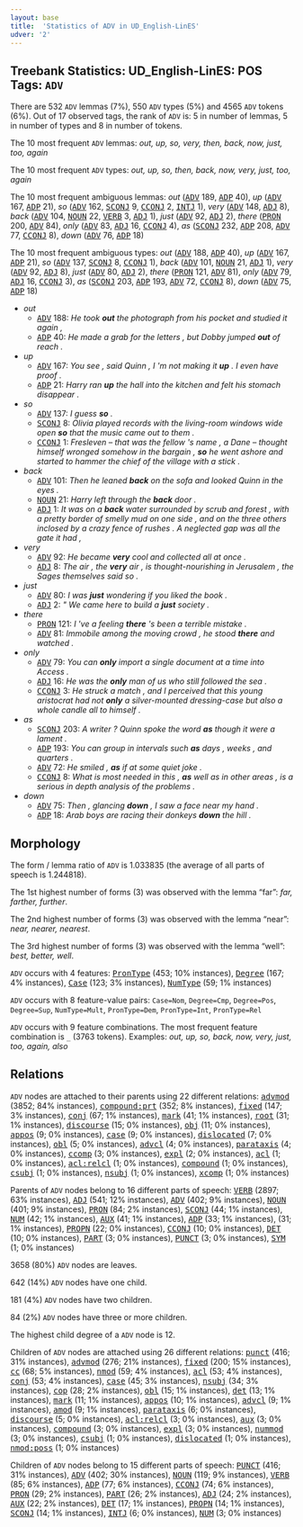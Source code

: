 ```yaml
---
layout: base
title:  'Statistics of ADV in UD_English-LinES'
udver: '2'
---
```


## Treebank Statistics: UD_English-LinES: POS Tags: `ADV`

There are 532 `ADV` lemmas (7%), 550 `ADV` types (5%) and 4565 `ADV` tokens (6%).
Out of 17 observed tags, the rank of `ADV` is: 5 in number of lemmas, 5 in number of types and 8 in number of tokens.

The 10 most frequent `ADV` lemmas: <em>out, up, so, very, then, back, now, just, too, again</em>

The 10 most frequent `ADV` types:  <em>out, up, so, then, back, now, very, just, too, again</em>

The 10 most frequent ambiguous lemmas: <em>out</em> (<tt><a href="en_lines-pos-ADV.html">ADV</a></tt> 189, <tt><a href="en_lines-pos-ADP.html">ADP</a></tt> 40), <em>up</em> (<tt><a href="en_lines-pos-ADV.html">ADV</a></tt> 167, <tt><a href="en_lines-pos-ADP.html">ADP</a></tt> 21), <em>so</em> (<tt><a href="en_lines-pos-ADV.html">ADV</a></tt> 162, <tt><a href="en_lines-pos-SCONJ.html">SCONJ</a></tt> 9, <tt><a href="en_lines-pos-CCONJ.html">CCONJ</a></tt> 2, <tt><a href="en_lines-pos-INTJ.html">INTJ</a></tt> 1), <em>very</em> (<tt><a href="en_lines-pos-ADV.html">ADV</a></tt> 148, <tt><a href="en_lines-pos-ADJ.html">ADJ</a></tt> 8), <em>back</em> (<tt><a href="en_lines-pos-ADV.html">ADV</a></tt> 104, <tt><a href="en_lines-pos-NOUN.html">NOUN</a></tt> 22, <tt><a href="en_lines-pos-VERB.html">VERB</a></tt> 3, <tt><a href="en_lines-pos-ADJ.html">ADJ</a></tt> 1), <em>just</em> (<tt><a href="en_lines-pos-ADV.html">ADV</a></tt> 92, <tt><a href="en_lines-pos-ADJ.html">ADJ</a></tt> 2), <em>there</em> (<tt><a href="en_lines-pos-PRON.html">PRON</a></tt> 200, <tt><a href="en_lines-pos-ADV.html">ADV</a></tt> 84), <em>only</em> (<tt><a href="en_lines-pos-ADV.html">ADV</a></tt> 83, <tt><a href="en_lines-pos-ADJ.html">ADJ</a></tt> 16, <tt><a href="en_lines-pos-CCONJ.html">CCONJ</a></tt> 4), <em>as</em> (<tt><a href="en_lines-pos-SCONJ.html">SCONJ</a></tt> 232, <tt><a href="en_lines-pos-ADP.html">ADP</a></tt> 208, <tt><a href="en_lines-pos-ADV.html">ADV</a></tt> 77, <tt><a href="en_lines-pos-CCONJ.html">CCONJ</a></tt> 8), <em>down</em> (<tt><a href="en_lines-pos-ADV.html">ADV</a></tt> 76, <tt><a href="en_lines-pos-ADP.html">ADP</a></tt> 18)

The 10 most frequent ambiguous types:  <em>out</em> (<tt><a href="en_lines-pos-ADV.html">ADV</a></tt> 188, <tt><a href="en_lines-pos-ADP.html">ADP</a></tt> 40), <em>up</em> (<tt><a href="en_lines-pos-ADV.html">ADV</a></tt> 167, <tt><a href="en_lines-pos-ADP.html">ADP</a></tt> 21), <em>so</em> (<tt><a href="en_lines-pos-ADV.html">ADV</a></tt> 137, <tt><a href="en_lines-pos-SCONJ.html">SCONJ</a></tt> 8, <tt><a href="en_lines-pos-CCONJ.html">CCONJ</a></tt> 1), <em>back</em> (<tt><a href="en_lines-pos-ADV.html">ADV</a></tt> 101, <tt><a href="en_lines-pos-NOUN.html">NOUN</a></tt> 21, <tt><a href="en_lines-pos-ADJ.html">ADJ</a></tt> 1), <em>very</em> (<tt><a href="en_lines-pos-ADV.html">ADV</a></tt> 92, <tt><a href="en_lines-pos-ADJ.html">ADJ</a></tt> 8), <em>just</em> (<tt><a href="en_lines-pos-ADV.html">ADV</a></tt> 80, <tt><a href="en_lines-pos-ADJ.html">ADJ</a></tt> 2), <em>there</em> (<tt><a href="en_lines-pos-PRON.html">PRON</a></tt> 121, <tt><a href="en_lines-pos-ADV.html">ADV</a></tt> 81), <em>only</em> (<tt><a href="en_lines-pos-ADV.html">ADV</a></tt> 79, <tt><a href="en_lines-pos-ADJ.html">ADJ</a></tt> 16, <tt><a href="en_lines-pos-CCONJ.html">CCONJ</a></tt> 3), <em>as</em> (<tt><a href="en_lines-pos-SCONJ.html">SCONJ</a></tt> 203, <tt><a href="en_lines-pos-ADP.html">ADP</a></tt> 193, <tt><a href="en_lines-pos-ADV.html">ADV</a></tt> 72, <tt><a href="en_lines-pos-CCONJ.html">CCONJ</a></tt> 8), <em>down</em> (<tt><a href="en_lines-pos-ADV.html">ADV</a></tt> 75, <tt><a href="en_lines-pos-ADP.html">ADP</a></tt> 18)


* <em>out</em>
  * <tt><a href="en_lines-pos-ADV.html">ADV</a></tt> 188: <em>He took <b>out</b> the photograph from his pocket and studied it again ,</em>
  * <tt><a href="en_lines-pos-ADP.html">ADP</a></tt> 40: <em>He made a grab for the letters , but Dobby jumped <b>out</b> of reach .</em>
* <em>up</em>
  * <tt><a href="en_lines-pos-ADV.html">ADV</a></tt> 167: <em>You see , said Quinn , I 'm not making it <b>up</b> . I even have proof .</em>
  * <tt><a href="en_lines-pos-ADP.html">ADP</a></tt> 21: <em>Harry ran <b>up</b> the hall into the kitchen and felt his stomach disappear .</em>
* <em>so</em>
  * <tt><a href="en_lines-pos-ADV.html">ADV</a></tt> 137: <em>I guess <b>so</b> .</em>
  * <tt><a href="en_lines-pos-SCONJ.html">SCONJ</a></tt> 8: <em>Olivia played records with the living-room windows wide open <b>so</b> that the music came out to them .</em>
  * <tt><a href="en_lines-pos-CCONJ.html">CCONJ</a></tt> 1: <em>Fresleven – that was the fellow 's name , a Dane – thought himself wronged somehow in the bargain , <b>so</b> he went ashore and started to hammer the chief of the village with a stick .</em>
* <em>back</em>
  * <tt><a href="en_lines-pos-ADV.html">ADV</a></tt> 101: <em>Then he leaned <b>back</b> on the sofa and looked Quinn in the eyes .</em>
  * <tt><a href="en_lines-pos-NOUN.html">NOUN</a></tt> 21: <em>Harry left through the <b>back</b> door .</em>
  * <tt><a href="en_lines-pos-ADJ.html">ADJ</a></tt> 1: <em>It was on a <b>back</b> water surrounded by scrub and forest , with a pretty border of smelly mud on one side , and on the three others inclosed by a crazy fence of rushes . A neglected gap was all the gate it had ,</em>
* <em>very</em>
  * <tt><a href="en_lines-pos-ADV.html">ADV</a></tt> 92: <em>He became <b>very</b> cool and collected all at once .</em>
  * <tt><a href="en_lines-pos-ADJ.html">ADJ</a></tt> 8: <em>The air , the <b>very</b> air , is thought-nourishing in Jerusalem , the Sages themselves said so .</em>
* <em>just</em>
  * <tt><a href="en_lines-pos-ADV.html">ADV</a></tt> 80: <em>I was <b>just</b> wondering if you liked the book .</em>
  * <tt><a href="en_lines-pos-ADJ.html">ADJ</a></tt> 2: <em>" We came here to build a <b>just</b> society .</em>
* <em>there</em>
  * <tt><a href="en_lines-pos-PRON.html">PRON</a></tt> 121: <em>I 've a feeling <b>there</b> 's been a terrible mistake .</em>
  * <tt><a href="en_lines-pos-ADV.html">ADV</a></tt> 81: <em>Immobile among the moving crowd , he stood <b>there</b> and watched .</em>
* <em>only</em>
  * <tt><a href="en_lines-pos-ADV.html">ADV</a></tt> 79: <em>You can <b>only</b> import a single document at a time into Access .</em>
  * <tt><a href="en_lines-pos-ADJ.html">ADJ</a></tt> 16: <em>He was the <b>only</b> man of us who still followed the sea .</em>
  * <tt><a href="en_lines-pos-CCONJ.html">CCONJ</a></tt> 3: <em>He struck a match , and I perceived that this young aristocrat had not <b>only</b> a silver-mounted dressing-case but also a whole candle all to himself .</em>
* <em>as</em>
  * <tt><a href="en_lines-pos-SCONJ.html">SCONJ</a></tt> 203: <em>A writer ? Quinn spoke the word <b>as</b> though it were a lament .</em>
  * <tt><a href="en_lines-pos-ADP.html">ADP</a></tt> 193: <em>You can group in intervals such <b>as</b> days , weeks , and quarters .</em>
  * <tt><a href="en_lines-pos-ADV.html">ADV</a></tt> 72: <em>He smiled , <b>as</b> if at some quiet joke .</em>
  * <tt><a href="en_lines-pos-CCONJ.html">CCONJ</a></tt> 8: <em>What is most needed in this , <b>as</b> well as in other areas , is a serious in depth analysis of the problems .</em>
* <em>down</em>
  * <tt><a href="en_lines-pos-ADV.html">ADV</a></tt> 75: <em>Then , glancing <b>down</b> , I saw a face near my hand .</em>
  * <tt><a href="en_lines-pos-ADP.html">ADP</a></tt> 18: <em>Arab boys are racing their donkeys <b>down</b> the hill .</em>

## Morphology

The form / lemma ratio of `ADV` is 1.033835 (the average of all parts of speech is 1.244818).

The 1st highest number of forms (3) was observed with the lemma “far”: <em>far, farther, further</em>.

The 2nd highest number of forms (3) was observed with the lemma “near”: <em>near, nearer, nearest</em>.

The 3rd highest number of forms (3) was observed with the lemma “well”: <em>best, better, well</em>.

`ADV` occurs with 4 features: <tt><a href="en_lines-feat-PronType.html">PronType</a></tt> (453; 10% instances), <tt><a href="en_lines-feat-Degree.html">Degree</a></tt> (167; 4% instances), <tt><a href="en_lines-feat-Case.html">Case</a></tt> (123; 3% instances), <tt><a href="en_lines-feat-NumType.html">NumType</a></tt> (59; 1% instances)

`ADV` occurs with 8 feature-value pairs: `Case=Nom`, `Degree=Cmp`, `Degree=Pos`, `Degree=Sup`, `NumType=Mult`, `PronType=Dem`, `PronType=Int`, `PronType=Rel`

`ADV` occurs with 9 feature combinations.
The most frequent feature combination is `_` (3763 tokens).
Examples: <em>out, up, so, back, now, very, just, too, again, also</em>


## Relations

`ADV` nodes are attached to their parents using 22 different relations: <tt><a href="en_lines-dep-advmod.html">advmod</a></tt> (3852; 84% instances), <tt><a href="en_lines-dep-compound-prt.html">compound:prt</a></tt> (352; 8% instances), <tt><a href="en_lines-dep-fixed.html">fixed</a></tt> (147; 3% instances), <tt><a href="en_lines-dep-conj.html">conj</a></tt> (67; 1% instances), <tt><a href="en_lines-dep-mark.html">mark</a></tt> (41; 1% instances), <tt><a href="en_lines-dep-root.html">root</a></tt> (31; 1% instances), <tt><a href="en_lines-dep-discourse.html">discourse</a></tt> (15; 0% instances), <tt><a href="en_lines-dep-obj.html">obj</a></tt> (11; 0% instances), <tt><a href="en_lines-dep-appos.html">appos</a></tt> (9; 0% instances), <tt><a href="en_lines-dep-case.html">case</a></tt> (9; 0% instances), <tt><a href="en_lines-dep-dislocated.html">dislocated</a></tt> (7; 0% instances), <tt><a href="en_lines-dep-obl.html">obl</a></tt> (5; 0% instances), <tt><a href="en_lines-dep-advcl.html">advcl</a></tt> (4; 0% instances), <tt><a href="en_lines-dep-parataxis.html">parataxis</a></tt> (4; 0% instances), <tt><a href="en_lines-dep-ccomp.html">ccomp</a></tt> (3; 0% instances), <tt><a href="en_lines-dep-expl.html">expl</a></tt> (2; 0% instances), <tt><a href="en_lines-dep-acl.html">acl</a></tt> (1; 0% instances), <tt><a href="en_lines-dep-acl-relcl.html">acl:relcl</a></tt> (1; 0% instances), <tt><a href="en_lines-dep-compound.html">compound</a></tt> (1; 0% instances), <tt><a href="en_lines-dep-csubj.html">csubj</a></tt> (1; 0% instances), <tt><a href="en_lines-dep-nsubj.html">nsubj</a></tt> (1; 0% instances), <tt><a href="en_lines-dep-xcomp.html">xcomp</a></tt> (1; 0% instances)

Parents of `ADV` nodes belong to 16 different parts of speech: <tt><a href="en_lines-pos-VERB.html">VERB</a></tt> (2897; 63% instances), <tt><a href="en_lines-pos-ADJ.html">ADJ</a></tt> (541; 12% instances), <tt><a href="en_lines-pos-ADV.html">ADV</a></tt> (402; 9% instances), <tt><a href="en_lines-pos-NOUN.html">NOUN</a></tt> (401; 9% instances), <tt><a href="en_lines-pos-PRON.html">PRON</a></tt> (84; 2% instances), <tt><a href="en_lines-pos-SCONJ.html">SCONJ</a></tt> (44; 1% instances), <tt><a href="en_lines-pos-NUM.html">NUM</a></tt> (42; 1% instances), <tt><a href="en_lines-pos-AUX.html">AUX</a></tt> (41; 1% instances), <tt><a href="en_lines-pos-ADP.html">ADP</a></tt> (33; 1% instances),  (31; 1% instances), <tt><a href="en_lines-pos-PROPN.html">PROPN</a></tt> (22; 0% instances), <tt><a href="en_lines-pos-CCONJ.html">CCONJ</a></tt> (10; 0% instances), <tt><a href="en_lines-pos-DET.html">DET</a></tt> (10; 0% instances), <tt><a href="en_lines-pos-PART.html">PART</a></tt> (3; 0% instances), <tt><a href="en_lines-pos-PUNCT.html">PUNCT</a></tt> (3; 0% instances), <tt><a href="en_lines-pos-SYM.html">SYM</a></tt> (1; 0% instances)

3658 (80%) `ADV` nodes are leaves.

642 (14%) `ADV` nodes have one child.

181 (4%) `ADV` nodes have two children.

84 (2%) `ADV` nodes have three or more children.

The highest child degree of a `ADV` node is 12.

Children of `ADV` nodes are attached using 26 different relations: <tt><a href="en_lines-dep-punct.html">punct</a></tt> (416; 31% instances), <tt><a href="en_lines-dep-advmod.html">advmod</a></tt> (276; 21% instances), <tt><a href="en_lines-dep-fixed.html">fixed</a></tt> (200; 15% instances), <tt><a href="en_lines-dep-cc.html">cc</a></tt> (68; 5% instances), <tt><a href="en_lines-dep-nmod.html">nmod</a></tt> (59; 4% instances), <tt><a href="en_lines-dep-acl.html">acl</a></tt> (53; 4% instances), <tt><a href="en_lines-dep-conj.html">conj</a></tt> (53; 4% instances), <tt><a href="en_lines-dep-case.html">case</a></tt> (45; 3% instances), <tt><a href="en_lines-dep-nsubj.html">nsubj</a></tt> (34; 3% instances), <tt><a href="en_lines-dep-cop.html">cop</a></tt> (28; 2% instances), <tt><a href="en_lines-dep-obl.html">obl</a></tt> (15; 1% instances), <tt><a href="en_lines-dep-det.html">det</a></tt> (13; 1% instances), <tt><a href="en_lines-dep-mark.html">mark</a></tt> (11; 1% instances), <tt><a href="en_lines-dep-appos.html">appos</a></tt> (10; 1% instances), <tt><a href="en_lines-dep-advcl.html">advcl</a></tt> (9; 1% instances), <tt><a href="en_lines-dep-amod.html">amod</a></tt> (9; 1% instances), <tt><a href="en_lines-dep-parataxis.html">parataxis</a></tt> (6; 0% instances), <tt><a href="en_lines-dep-discourse.html">discourse</a></tt> (5; 0% instances), <tt><a href="en_lines-dep-acl-relcl.html">acl:relcl</a></tt> (3; 0% instances), <tt><a href="en_lines-dep-aux.html">aux</a></tt> (3; 0% instances), <tt><a href="en_lines-dep-compound.html">compound</a></tt> (3; 0% instances), <tt><a href="en_lines-dep-expl.html">expl</a></tt> (3; 0% instances), <tt><a href="en_lines-dep-nummod.html">nummod</a></tt> (3; 0% instances), <tt><a href="en_lines-dep-csubj.html">csubj</a></tt> (1; 0% instances), <tt><a href="en_lines-dep-dislocated.html">dislocated</a></tt> (1; 0% instances), <tt><a href="en_lines-dep-nmod-poss.html">nmod:poss</a></tt> (1; 0% instances)

Children of `ADV` nodes belong to 15 different parts of speech: <tt><a href="en_lines-pos-PUNCT.html">PUNCT</a></tt> (416; 31% instances), <tt><a href="en_lines-pos-ADV.html">ADV</a></tt> (402; 30% instances), <tt><a href="en_lines-pos-NOUN.html">NOUN</a></tt> (119; 9% instances), <tt><a href="en_lines-pos-VERB.html">VERB</a></tt> (85; 6% instances), <tt><a href="en_lines-pos-ADP.html">ADP</a></tt> (77; 6% instances), <tt><a href="en_lines-pos-CCONJ.html">CCONJ</a></tt> (74; 6% instances), <tt><a href="en_lines-pos-PRON.html">PRON</a></tt> (29; 2% instances), <tt><a href="en_lines-pos-PART.html">PART</a></tt> (26; 2% instances), <tt><a href="en_lines-pos-ADJ.html">ADJ</a></tt> (24; 2% instances), <tt><a href="en_lines-pos-AUX.html">AUX</a></tt> (22; 2% instances), <tt><a href="en_lines-pos-DET.html">DET</a></tt> (17; 1% instances), <tt><a href="en_lines-pos-PROPN.html">PROPN</a></tt> (14; 1% instances), <tt><a href="en_lines-pos-SCONJ.html">SCONJ</a></tt> (14; 1% instances), <tt><a href="en_lines-pos-INTJ.html">INTJ</a></tt> (6; 0% instances), <tt><a href="en_lines-pos-NUM.html">NUM</a></tt> (3; 0% instances)

